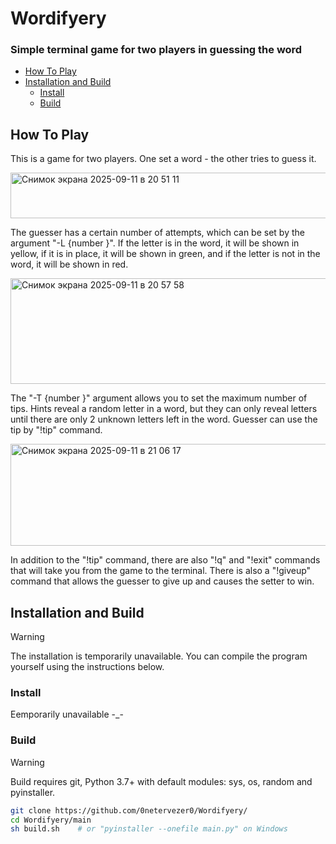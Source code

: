 # Wordifyery
### Simple terminal game for two players in guessing the word
* [How To Play](#How-To-Play)
* [Installation and Build](#Installation-and-Build)
  * [Install](#Install)
  * [Build](#Build)

## How To Play

This is a game for two players. One set a word - the other tries to guess it.

<img width="686" height="73" alt="Снимок экрана 2025-09-11 в 20 51 11" src="https://github.com/user-attachments/assets/991275f1-b1df-463e-9842-eae90cd3d930" />


The guesser has a certain number of attempts, which can be set by the argument "-L {number }". If the letter is in the word, it will be shown in yellow, if it is in place, it will be shown in green, and if the letter is not in the word, it will be shown in red.

<img width="684" height="169" alt="Снимок экрана 2025-09-11 в 20 57 58" src="https://github.com/user-attachments/assets/8f91e166-5864-4121-9cf3-ae185563f1c5" />


The "-T {number }" argument allows you to set the maximum number of tips. Hints reveal a random letter in a word, but they can only reveal letters until there are only 2 unknown letters left in the word. Guesser can use the tip by "!tip" command.

<img width="684" height="163" alt="Снимок экрана 2025-09-11 в 21 06 17" src="https://github.com/user-attachments/assets/f10e1758-31d2-406b-8070-2ebdc7e2d6ac" />


In addition to the "!tip" command, there are also "!q" and "!exit" commands that will take you from the game to the terminal. There is also a "!giveup" command that allows the guesser to give up and causes the setter to win.

## Installation and Build
> [!WARNING]
> The installation is temporarily unavailable. You can compile the program yourself using the instructions below.

### Install
Еemporarily unavailable -_-

### Build
> [!WARNING]
> Build requires git, Python 3.7+ with default modules: sys, os, random and pyinstaller.

```bash
git clone https://github.com/0netervezer0/Wordifyery/
cd Wordifyery/main
sh build.sh    # or "pyinstaller --onefile main.py" on Windows
```
